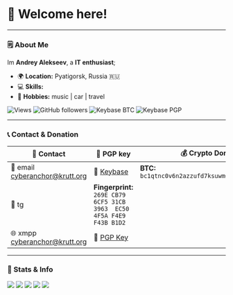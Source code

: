 <div align="left">

# 👋 Welcome here!

---

### 🗒 About Me
Im **Andrey Alekseev**, a **IT enthusiast**;
- 🌍 **Location:** Pyatigorsk, Russia 🇷🇺
- 💻 **Skills:** 
- 🎨 **Hobbies:** music | car | travel

![Views](https://komarev.com/ghpvc/?username=cyberanchor&color=brightgreen)
![GitHub followers](https://img.shields.io/github/followers/cyberanchor?style=plastic)
![Keybase BTC](https://img.shields.io/keybase/btc/cyberanchor?style=plastic)
![Keybase PGP](https://img.shields.io/keybase/pgp/cyberanchor?style=plastic)



---

### 📞 Contact & Donation
| 📡 **Contact** | 🔑 **PGP key** | 💰 **Crypto Donations** |
|---------------|-----------------------|-------------------------|
| 📧 email [cyberanchor@krutt.org](mailto:cyberanchor@krutt.org) | 🔗 [Keybase](https://keybase.io/cyberanchor) | **BTC:** `bc1qtnc0v6n2azzufd7ksuwm6yre6fjcc8z030xfud` |
| 💬 tg []() | **Fingerprint:** `269E CB79 6CF5 31CB 3963  EC50 4F5A F4E9 F43B B1D2` |  |
| 🌐 xmpp [cyberanchor@krutt.org](xmpp:cyberanchor@krutt.org) | 📜 [PGP Key](https://github.com/cyberanchor/cyberanchor/blob/main/public-key.asc) | |

---

### 📝 Stats & Info

![](https://github-profile-summary-cards.vercel.app/api/cards/profile-details?username=cyberanchor&theme=solarized_dark)
![](https://github-profile-summary-cards.vercel.app/api/cards/most-commit-language?username=cyberanchor&theme=solarized_dark)
![](https://github-profile-summary-cards.vercel.app/api/cards/repos-per-language?username=cyberanchor&theme=solarized_dark)
![](https://github-profile-summary-cards.vercel.app/api/cards/stats?username=cyberanchor&theme=solarized_dark)
![](https://github-profile-summary-cards.vercel.app/api/cards/productive-time?username=cyberanchor&theme=solarized_dark)

</div>
